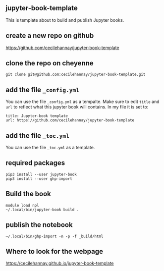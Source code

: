 ## jupyter-book-template
This is template about to build and publish Jupyter books. 

## create a new repo on github
https://github.com/cecilehannay/jupyter-book-template

## clone the repo on cheyenne
``git clone git@github.com:cecilehannay/jupyter-book-template.git``

##  add the file ``_config.yml`` 
You can use the file  ``_config.yml`` as a tempalte. 
Make sure to edit ``title`` and ``url`` to reflect what this jupyter book will contains.
In my file it is set to:
```
title: Jupyter-book template
url: https://github.com/cecilehannay/jupyter-book-template 
```

## add the file ``_toc.yml``
You can use the file  ``_toc.yml`` as a template. 

## required packages
```
pip3 install --user jupyter-book
pip3 install --user ghp-import
```

## Build the book
```
module load npl
~/.local/bin/jupyter-book build .
```

## publish the notebook
```
~/.local/bin/ghp-import -n -p -f _build/html
```

## Where to look for the webpage
https://cecilehannay.github.io/jupyter-book-template

